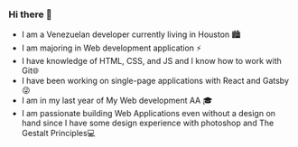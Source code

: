 ### Hi there 👋


- I am a Venezuelan developer currently living in Houston 🏙
- I am majoring in Web development application ⚡
- I have knowledge of HTML, CSS, and JS and I know how to work with Git🌐
- I have been working on single-page applications with React and Gatsby😜
- I am in my last year of My Web development AA 🎓
- I am passionate building Web Applications even without a design on hand since I have some design experience with photoshop and The Gestalt Principles💻
<!--
**wilcodes/wilcodes** is a ✨ _special_ ✨ repository because its `README.md` (this file) appears on your GitHub profile.

Here are some ideas to get you started:

- 🔭 I’m currently working on ...
- 🌱 I’m currently learning ...
- 👯 I’m looking to collaborate on ...
- 🤔 I’m looking for help with ...
- 💬 Ask me about ...
- 📫 How to reach me: ...
- 😄 Pronouns: ...
- ⚡ Fun fact: ...
-->
